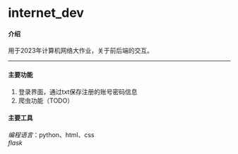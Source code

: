 # internet_dev

#### 介绍
用于2023年计算机网络大作业，关于前后端的交互。

---

#### 主要功能
1. 登录界面，通过txt保存注册的账号密码信息
2. 爬虫功能（TODO）


#### 主要工具
*编程语言*：python、html、css  
*flask*  

